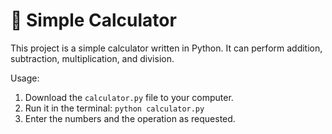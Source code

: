 # 🟰 Simple Calculator

This project is a simple calculator written in Python.
It can perform addition, subtraction, multiplication, and division.

Usage:
1. Download the `calculator.py` file to your computer.
2. Run it in the terminal: `python calculator.py`
3. Enter the numbers and the operation as requested.
